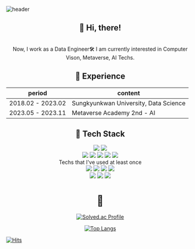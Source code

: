 ![header](https://capsule-render.vercel.app/api?type=slice&color=auto&height=300&section=header&text=Haeni%20Kim&fontSize=80)

<div align="center">

## :raised_hands: Hi, there!
<div>
    <br>
   Now, I work as a Data Engineer🛠
    I am currently interested in Computer Vison, Metaverse, AI Techs. <br>
</div>

## 📆 Experience
| period | content |
| ------- | ------- |
| 2018.02 - 2023.02 | Sungkyunkwan University, Data Science |
| 2023.05 - 2023.11 | Metaverse Academy 2nd - AI |

## :hammer: Tech Stack
<div>
    <img src="https://img.shields.io/badge/Python-3776AB?style=flat-square&logo=Python&logoColor=white"/>
    <img src="https://img.shields.io/badge/Tableau-E97627?style=flat-square&logo=Tableau&logoColor=white"/>
</div>


<div>
    <img src="https://img.shields.io/badge/Git-F05032?style=flat-square&logo=Git&logoColor=white"/>
    <img src="https://img.shields.io/badge/GitHub-181717?style=flat-square&logo=GitHub&logoColor=white"/>
    <img src="https://img.shields.io/badge/Slack-4A154B?style=flat-square&logo=Slack&logoColor=white"/>
    <img src="https://img.shields.io/badge/Visual Studio Code-007ACC?style=flat-square&logo=Visual Studio Code&logoColor=white"/>
    <img src="https://img.shields.io/badge/PyCharm-000000?style=flat-square&logo=PyCharm&logoColor=white"/>

</div>


<div>
    Techs that I've used at least once<br>
    <img src="https://img.shields.io/badge/Android Studio-3DDC84?style=flat-square&logo=Android Studio&logoColor=white"/>
    <img src="https://img.shields.io/badge/Qgis-589632?style=flat-square&logo=Qgis&logoColor=white"/>
    <img src="https://img.shields.io/badge/R-276DC3?style=flat-square&logo=R&logoColor=white"/>
    <img src="https://img.shields.io/badge/Excel-217346?style=flat-square&logo=Microsoft Excel&logoColor=white"/>
    <div>
    <img src="https://img.shields.io/badge/HTML-E34F26?style=flat-square&logo=HTML5&logoColor=white"/>
    <img src="https://img.shields.io/badge/CSS-1572B6?style=flat-square&logo=CSS3&logoColor=white"/>
    <img src="https://img.shields.io/badge/Django-092E20?style=flat-square&logo=Django&logoColor=white"/>
    </div>
</div>
  

# :seedling: 
[![Solved.ac Profile](http://mazassumnida.wtf/api/generate_badge?boj=ds18hn)](https://solved.ac/ds18hn)


[![Top Langs](https://github-readme-stats.vercel.app/api/top-langs/?username=haeniKim&layout=compact)](https://github.com/haeniKim/github-readme-stats)

</div>


[![Hits](https://hits.seeyoufarm.com/api/count/incr/badge.svg?url=https%3A%2F%2Fgithub.com%2FhaeniKim&count_bg=%2379C83D&title_bg=%23555555&icon=github.svg&icon_color=%23E7E7E7&title=hits&edge_flat=false)](https://hits.seeyoufarm.com)


